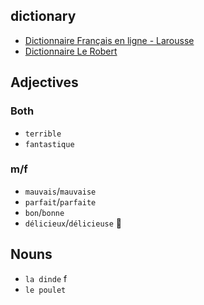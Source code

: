 ## dictionary

- [Dictionnaire Français en ligne - Larousse](https://www.larousse.fr/dictionnaires/francais-monolingue)
- [Dictionnaire Le Robert](https://www.lerobert.com/logiciels)


## Adjectives

### Both

- `terrible`
- `fantastique`

### m/f

- `mauvais`/`mauvaise`
- `parfait`/`parfaite`
- `bon`/`bonne`
- `délicieux`/`délicieuse`


## Nouns

- `la dinde` f
- `le poulet`


